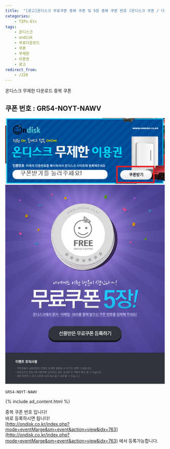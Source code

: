 ```yaml
---
title:  "[광고]온디스크 무료쿠폰 중복 쿠폰 및 5장 중복 쿠폰 번호 (온디스크 쿠폰 / 다운 쿠폰)"
categories:
    - TIPs-Etc
tags:
    - 온디스크
    - ondisk
    - 무료다운로드
    - 쿠폰
    - 무제한
    - 이용권
    - 광고
redirect_from:
    - /220
---
```

온디스크 무제한 다운로드 중복 쿠폰

## 쿠폰 번호 : GR54-NOYT-NAWV
![](/assets/2018-03-18-Ondisk/3.png)  
![](/assets/2018-03-18-Ondisk/1.jpg)  

    GR54-NOYT-NAWV

{% include ad_content.html %}

중복 쿠폰 번호 입니다!  
바로 등록하시면 됩니다!  
[http://ondisk.co.kr/index.php?mode=eventMarge&sm=event&action=view&idx=763](http://ondisk.co.kr/index.php?mode=eventMarge&sm=event&action=view&idx=763) 에서 등록가능합니다.